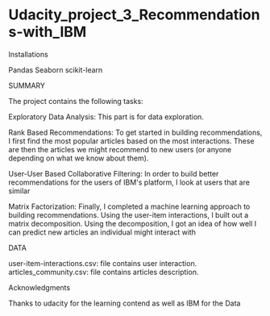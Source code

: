 # Udacity_project_3_Recommendations-with_IBM

Installations

Pandas
Seaborn
scikit-learn

SUMMARY

The project contains the following tasks:

Exploratory Data Analysis: This part is for data exploration.

Rank Based Recommendations: To get started in building recommendations, I first find the most popular articles based on the most interactions. These are then the articles we might recommend to new users (or anyone depending on what we know about them).

User-User Based Collaborative Filtering: In order to build better recommendations for the users of IBM's platform, I look at users that are similar 

Matrix Factorization: Finally, I completed a machine learning approach to building recommendations. Using the user-item interactions, I built out a matrix decomposition. Using the decomposition, I got an idea of how well I can predict new articles an individual might interact with 

DATA

user-item-interactions.csv: file contains user interaction.
articles_community.csv: file contains articles description.

Acknowledgments

Thanks to udacity for the learning contend as well as IBM for the Data
